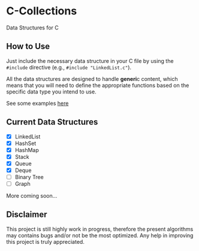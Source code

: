 # C-Collections
Data Structures for C

## How to Use
Just include the necessary data structure in your C file by using the ```#include``` directive (e.g., ```#include "LinkedList.c"```).

All the data structures are designed to handle **generi**c content, which means that you will need to define the appropriate functions based on the specific data type you intend to use.

See some examples [here](https://github.com/Asintotoo/C-Collections/tree/main/test)

## Current Data Structures
- [X] LinkedList
- [X] HashSet
- [X] HashMap
- [X] Stack
- [X] Queue
- [X] Deque
- [ ] Binary Tree
- [ ] Graph

More coming soon...


## Disclaimer
This project is still highly work in progress, therefore the present algorithms may contains bugs and/or not be the most optimized. Any help in improving this project is truly appreciated.
